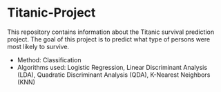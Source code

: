 # Titanic-Project

This repository contains information about the Titanic survival prediction project.
The goal of this project is to predict what type of persons were most likely to survive.

* Method: Classification
* Algorithms used: Logistic Regression, Linear Discriminant Analysis (LDA), Quadratic Discriminant Analysis (QDA), K-Nearest Neighbors (KNN)
